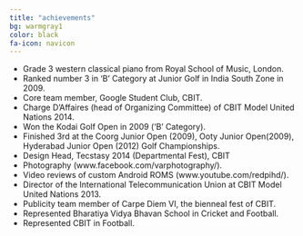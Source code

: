 ```yaml
---
title: "achievements"
bg: warmgray1
color: black
fa-icon: navicon
---
```

<ul class="disc">
	<li>Grade 3 western classical piano from Royal School of Music, London.</li>
	<li>Ranked number 3 in ‘B’ Category at Junior Golf in India South Zone in 2009.</li>
	<li>Core team member, Google Student Club, CBIT.</li>
	<li>Charge D’Affaires (head of Organizing Committee) of CBIT Model United Nations 2014.</li>
	<li>Won the Kodai Golf Open in 2009 (‘B’ Category).</li>
	<li>Finished 3rd at the Coorg Junior Open (2009), Ooty Junior Open(2009), Hyderabad Junior Open (2012) Golf Championships.</li>
	<li>Design Head, Tecstasy 2014 (Departmental Fest), CBIT</li>
	<li>Photography (www.facebook.com/varphotography/).</li>
	<li>Video reviews of custom Android ROMS (www.youtube.com/redpihd/).</li>
	<li>Director of the International Telecommunication Union at CBIT Model United Nations 2013.</li>
	<li>Publicity team member of Carpe Diem VI, the bienneal fest of CBIT.</li>
	<li>Represented Bharatiya Vidya Bhavan School in Cricket and Football.</li>
	<li>Represented CBIT in Football.</li>
</ul>
